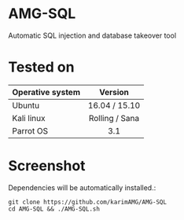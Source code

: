 # AMG-SQL
Automatic SQL injection and database takeover tool

# Tested on
|    Operative system   |    Version    |
| -------------         |:-------------:|
| Ubuntu                | 16.04 / 15.10 |
| Kali linux            | Rolling / Sana|
| Parrot OS             | 3.1           |

# Screenshot

Dependencies will be automatically installed.:
```
git clone https://github.com/karimAMG/AMG-SQL
cd AMG-SQL && ./AMG-SQL.sh
```
